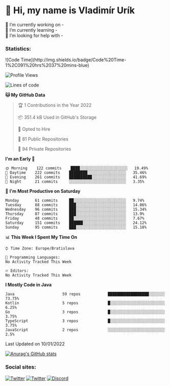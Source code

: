 <h1> 👋 Hi, my name is Vladimír Urík</h1>
<p>
 🔭 I’m currently working on -<br>
 🌱 I’m currently learning -<br>
 🤔 I’m looking for help with -<br>
</p>
<h3>Statistics:</h3>
<!--START_SECTION:waka-->
![Code Time](http://img.shields.io/badge/Code%20Time-1%2C091%20hrs%2037%20mins-blue)

![Profile Views](http://img.shields.io/badge/Profile%20Views-0-blue)

![Lines of code](https://img.shields.io/badge/From%20Hello%20World%20I%27ve%20Written-1%20Million%20lines%20of%20code-blue)

**🐱 My GitHub Data** 

> 🏆 1 Contributions in the Year 2022
 > 
> 📦 351.4 kB Used in GitHub's Storage 
 > 
> 💼 Opted to Hire
 > 
> 📜 81 Public Repositories 
 > 
> 🔑 94 Private Repositories  
 > 
**I'm an Early 🐤** 

```text
🌞 Morning    122 commits    ████░░░░░░░░░░░░░░░░░░░░░   19.49% 
🌆 Daytime    222 commits    ████████░░░░░░░░░░░░░░░░░   35.46% 
🌃 Evening    261 commits    ██████████░░░░░░░░░░░░░░░   41.69% 
🌙 Night      21 commits     ░░░░░░░░░░░░░░░░░░░░░░░░░   3.35%

```
📅 **I'm Most Productive on Saturday** 

```text
Monday       61 commits     ██░░░░░░░░░░░░░░░░░░░░░░░   9.74% 
Tuesday      88 commits     ███░░░░░░░░░░░░░░░░░░░░░░   14.06% 
Wednesday    96 commits     ███░░░░░░░░░░░░░░░░░░░░░░   15.34% 
Thursday     87 commits     ███░░░░░░░░░░░░░░░░░░░░░░   13.9% 
Friday       48 commits     ██░░░░░░░░░░░░░░░░░░░░░░░   7.67% 
Saturday     151 commits    ██████░░░░░░░░░░░░░░░░░░░   24.12% 
Sunday       95 commits     ███░░░░░░░░░░░░░░░░░░░░░░   15.18%

```


📊 **This Week I Spent My Time On** 

```text
⌚︎ Time Zone: Europe/Bratislava

💬 Programming Languages: 
No Activity Tracked This Week

🔥 Editors: 
No Activity Tracked This Week

```

**I Mostly Code in Java** 

```text
Java                     59 repos            ██████████████████░░░░░░░   73.75% 
Kotlin                   5 repos             █░░░░░░░░░░░░░░░░░░░░░░░░   6.25% 
Go                       3 repos             █░░░░░░░░░░░░░░░░░░░░░░░░   3.75% 
TypeScript               3 repos             █░░░░░░░░░░░░░░░░░░░░░░░░   3.75% 
JavaScript               2 repos             ░░░░░░░░░░░░░░░░░░░░░░░░░   2.5%

```



 Last Updated on 10/01/2022
<!--END_SECTION:waka-->

[![Anurag's GitHub stats](https://github-readme-stats.vercel.app/api?username=vladimir-urik)](https://github.com/anuraghazra/github-readme-stats)

<h3>Social sites:</h3>
<p><a href="https://twitter.com/GGGEDR" target="_blank"><img alt="Twitter" src="https://img.shields.io/badge/twitter-%231DA1F2.svg?&style=for-the-badge&logo=twitter&logoColor=white" /></a> <a href="https://www.reddit.com/user/GGGEDR" target="_blank"><img alt="Twitter" src="https://img.shields.io/badge/reddit-%23FE6262.svg?&style=for-the-badge&logo=reddit&logoColor=white" /></a> <a href="https://discord.com/users/535708984959827978" target="_blank"><img alt="Discord" src="https://img.shields.io/badge/discord-%235865f2.svg?&style=for-the-badge&logo=discord&logoColor=white" />
</p>
